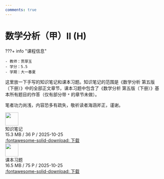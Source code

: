 ```yaml
---
comments: true
---
```


# 数学分析（甲）II (H)

???+ info "课程信息"

    - 教师：贾厚玉
    - 学分：5.5
    - 学期：大一春夏

这里放一下手写的知识笔记和课本习题。知识笔记的范围是《数学分析 第五版（下册）》中的全部正文章节，课本习题中包含了《数学分析 第五版（下册）》基本所有题目的作答（仅有部分带 `*` 的章节未做）。

笔者功力尚浅，内容恐多有疏失，敬祈读者海涵斧正，谨谢。

<div class="card file-block" markdown="1">
<div class="file-icon"><img src="/Note/assets/images/icons/pdf.svg" style="height: 3em;"></div>
<div class="file-body">
<div class="file-title">知识笔记</div>
<div class="file-meta">15.3 MB / 36 P / 2025-10-25</div>
</div>
<a class="down-button" target="_blank" href="/Note/assets/files/mathematics/mathematical_analysis_II_note.pdf" markdown="1">:fontawesome-solid-download: 下载</a>
</div>

<div class="card file-block" markdown="1">
<div class="file-icon"><img src="/Note/assets/images/icons/pdf.svg" style="height: 3em;"></div>
<div class="file-body">
<div class="file-title">课本习题</div>
<div class="file-meta">16.5 MB / 75 P / 2025-10-25</div>
</div>
<a class="down-button" target="_blank" href="/Note/assets/files/mathematics/mathematical_analysis_II_exercise.pdf" markdown="1">:fontawesome-solid-download: 下载</a>
</div>
